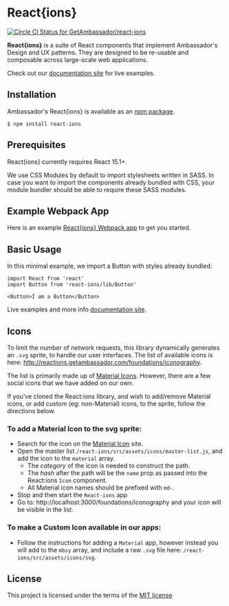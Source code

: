 # React{ions}

[ ![Circle CI Status for GetAmbassador/react-ions](https://circleci.com/gh/GetAmbassador/react-ions.svg?style=shield&circle-token=d8458a09c88aa541c37a7d45b471f48c14cb6a71)](https://circleci.com/)

**React{ions}** is a suite of React components that implement Ambassador's Design and UX patterns. They are designed to be re-usable and composable across large-scale web applications.

Check out our [documentation site](http://reactions.getambassador.com/) for live examples.

## Installation
Ambassador's React{ions} is available as an [npm package](https://npmjs.com/react-ions).

`$ npm install react-ions`

## Prerequisites

React{ions} currently requires React 15.1+.

We use CSS Modules by default to import stylesheets written in SASS. In case you want to import the components already bundled with CSS, your module bundler should be able to require these SASS modules.

## Example Webpack App
Here is an example [React{ions} Webpack app](https://github.com/GetAmbassador/reactions-webpack-example) to get you started.

## Basic Usage
In this minimal example, we import a Button with styles already bundled:

	import React from 'react'
	import Button from 'react-ions/lib/Button'

	<Button>I am a Button</Button>

Live examples and more info [documentation site](http://reactions.getambassador.com/components).

Icons
-----
To limit the number of network requests, this library dynamically generates an `.svg` sprite, to handle our user interfaces. The list of available icons is here: http://reactions.getambassador.com/foundations/iconography.

The list is primarily made up of [Material Icons](https://material.io/icons/). However, there are a few social icons that we have added on our own.

If you've cloned the React:ions library, and wish to add/remove Material icons, or add custom (eg: non-Material) icons, to the sprite, follow the directions below.

### To add a Material Icon to the svg sprite:
- Search for the icon on the [Material Icon](https://material.io/icons/) site.
- Open the master list `/react-ions/src/assets/icons/master-list.js`, and add the icon to the `material` array.
  - The *category* of the icon is needed to construct the path.
  - The *hash* after the path will be the `name` prop as passed into the React:ions `Icon` component.
  - All Material icon names should be prefixed with `md-`.
- Stop and then start the `React-ions` app
- Go to: http://localhost:3000/foundations/iconography and your icon will be visible in the list.

### To make a Custom Icon available in our apps:
- Follow the instructions for adding a `Material` app, however instead you will add to the `mbsy` array, and include a raw `.svg` file here: `/react-ions/src/assets/icons/svg`.

## License
This project is licensed under the terms of the [MIT license](LICENSE)
